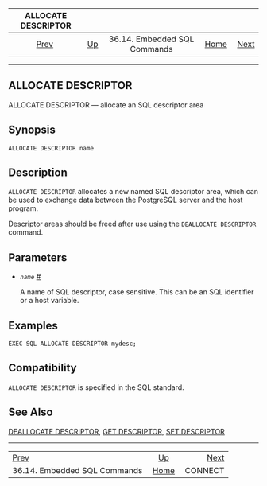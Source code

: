 <!--?xml version="1.0" encoding="UTF-8" standalone="no"?-->

|                       ALLOCATE DESCRIPTOR                      |                                                             |                              |                                                       |                                          |
| :------------------------------------------------------------: | :---------------------------------------------------------- | :--------------------------: | ----------------------------------------------------: | ---------------------------------------: |
| [Prev](ecpg-sql-commands.html "36.14. Embedded SQL Commands")  | [Up](ecpg-sql-commands.html "36.14. Embedded SQL Commands") | 36.14. Embedded SQL Commands | [Home](index.html "PostgreSQL 17devel Documentation") |  [Next](ecpg-sql-connect.html "CONNECT") |

***

## ALLOCATE DESCRIPTOR

ALLOCATE DESCRIPTOR — allocate an SQL descriptor area

## Synopsis

    ALLOCATE DESCRIPTOR name

## Description

`ALLOCATE DESCRIPTOR` allocates a new named SQL descriptor area, which can be used to exchange data between the PostgreSQL server and the host program.

Descriptor areas should be freed after use using the `DEALLOCATE DESCRIPTOR` command.

## Parameters

* *`name`* [#](#ECPG-SQL-ALLOCATE-DESCRIPTOR-NAME)

    A name of SQL descriptor, case sensitive. This can be an SQL identifier or a host variable.

## Examples

    EXEC SQL ALLOCATE DESCRIPTOR mydesc;

## Compatibility

`ALLOCATE DESCRIPTOR` is specified in the SQL standard.

## See Also

[DEALLOCATE DESCRIPTOR](ecpg-sql-deallocate-descriptor.html "DEALLOCATE DESCRIPTOR"), [GET DESCRIPTOR](ecpg-sql-get-descriptor.html "GET DESCRIPTOR"), [SET DESCRIPTOR](ecpg-sql-set-descriptor.html "SET DESCRIPTOR")

***

|                                                                |                                                             |                                          |
| :------------------------------------------------------------- | :---------------------------------------------------------: | ---------------------------------------: |
| [Prev](ecpg-sql-commands.html "36.14. Embedded SQL Commands")  | [Up](ecpg-sql-commands.html "36.14. Embedded SQL Commands") |  [Next](ecpg-sql-connect.html "CONNECT") |
| 36.14. Embedded SQL Commands                                   |    [Home](index.html "PostgreSQL 17devel Documentation")    |                                  CONNECT |
